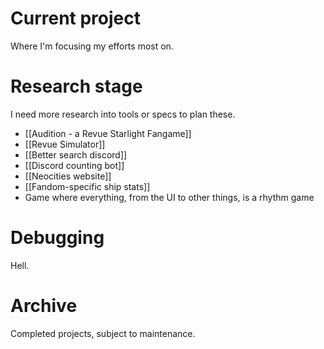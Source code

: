 
# Current project
Where I'm focusing my efforts most on.

# Research stage
I need more research into tools or specs to plan these.
- [[Audition - a Revue Starlight Fangame]]
- [[Revue Simulator]]
- [[Better search discord]]
- [[Discord counting bot]]
- [[Neocities website]]
- [[Fandom-specific ship stats]]
- Game where everything, from the UI to other things, is a rhythm game
# Debugging
Hell.

# Archive
Completed projects, subject to maintenance.